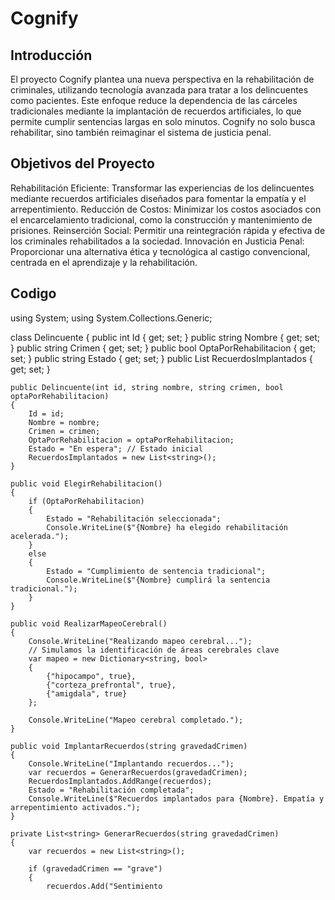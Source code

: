 # Cognify
## Introducción
El proyecto Cognify plantea una nueva perspectiva en la rehabilitación de criminales, utilizando tecnología avanzada para tratar a los delincuentes como pacientes. Este enfoque reduce la dependencia de las cárceles tradicionales mediante la implantación de recuerdos artificiales, lo que permite cumplir sentencias largas en solo minutos. Cognify no solo busca rehabilitar, sino también reimaginar el sistema de justicia penal.

## Objetivos del Proyecto
Rehabilitación Eficiente: Transformar las experiencias de los delincuentes mediante recuerdos artificiales diseñados para fomentar la empatía y el arrepentimiento.
Reducción de Costos: Minimizar los costos asociados con el encarcelamiento tradicional, como la construcción y mantenimiento de prisiones.
Reinserción Social: Permitir una reintegración rápida y efectiva de los criminales rehabilitados a la sociedad.
Innovación en Justicia Penal: Proporcionar una alternativa ética y tecnológica al castigo convencional, centrada en el aprendizaje y la rehabilitación.

## Codigo

using System;
using System.Collections.Generic;

class Delincuente
{
    public int Id { get; set; }
    public string Nombre { get; set; }
    public string Crimen { get; set; }
    public bool OptaPorRehabilitacion { get; set; }
    public string Estado { get; set; }
    public List<string> RecuerdosImplantados { get; set; }

    public Delincuente(int id, string nombre, string crimen, bool optaPorRehabilitacion)
    {
        Id = id;
        Nombre = nombre;
        Crimen = crimen;
        OptaPorRehabilitacion = optaPorRehabilitacion;
        Estado = "En espera"; // Estado inicial
        RecuerdosImplantados = new List<string>();
    }

    public void ElegirRehabilitacion()
    {
        if (OptaPorRehabilitacion)
        {
            Estado = "Rehabilitación seleccionada";
            Console.WriteLine($"{Nombre} ha elegido rehabilitación acelerada.");
        }
        else
        {
            Estado = "Cumplimiento de sentencia tradicional";
            Console.WriteLine($"{Nombre} cumplirá la sentencia tradicional.");
        }
    }

    public void RealizarMapeoCerebral()
    {
        Console.WriteLine("Realizando mapeo cerebral...");
        // Simulamos la identificación de áreas cerebrales clave
        var mapeo = new Dictionary<string, bool>
        {
            {"hipocampo", true},
            {"corteza_prefrontal", true},
            {"amigdala", true}
        };

        Console.WriteLine("Mapeo cerebral completado.");
    }

    public void ImplantarRecuerdos(string gravedadCrimen)
    {
        Console.WriteLine("Implantando recuerdos...");
        var recuerdos = GenerarRecuerdos(gravedadCrimen);
        RecuerdosImplantados.AddRange(recuerdos);
        Estado = "Rehabilitación completada";
        Console.WriteLine($"Recuerdos implantados para {Nombre}. Empatía y arrepentimiento activados.");
    }

    private List<string> GenerarRecuerdos(string gravedadCrimen)
    {
        var recuerdos = new List<string>();
        
        if (gravedadCrimen == "grave")
        {
            recuerdos.Add("Sentimiento

